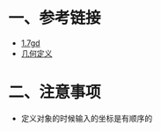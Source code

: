 # 一、参考链接

- [1.7gd](https://shapely.readthedocs.io/en/1.8.0/manual.html)
- [几何定义](https://docs.geotools.org/maintenance/userguide/library/jts/dim9.html)

# 二、注意事项

- 定义对象的时候输入的坐标是有顺序的